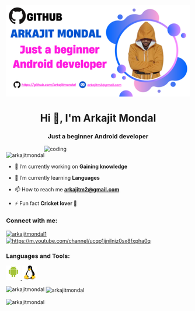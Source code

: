 ![logo](https://github.com/arkajitmondal/arkajitmondal/blob/main/GitHub%20banner.png)
<h1 align="center">Hi 👋, I'm Arkajit Mondal</h1>
<h3 align="center">Just a beginner Android developer</h3>

<img align="right" alt="coding" width="400" src="https://user-images.githubusercontent.com/55389276/140866485-8fb1c876-9a8f-4d6a-98dc-08c4981eaf70.gif">

<p align="left"> <img src="https://komarev.com/ghpvc/?username=arkajitmondal&label=Profile%20views&color=0e75b6&style=flat" alt="arkajitmondal" /> </p>

- 🔭 I’m currently working on **Gaining knowledge**

- 🌱 I’m currently learning **Languages**

- 📫 How to reach me **arkajitm2@gmail.com**

- ⚡ Fun fact **Cricket lover 🏏**

<h3 align="left">Connect with me:</h3>
<p align="left">
<a href="https://twitter.com/arkajitmondal1" target="blank"><img align="center" src="https://raw.githubusercontent.com/rahuldkjain/github-profile-readme-generator/master/src/images/icons/Social/twitter.svg" alt="arkajitmondal1" height="30" width="40" /></a>
<a href="http://www.youtube.com/@arkajitmondal" target="blank"><img align="center" src="https://raw.githubusercontent.com/rahuldkjain/github-profile-readme-generator/master/src/images/icons/Social/youtube.svg" alt="https://m.youtube.com/channel/ucqo1ijnilniz0sx8fxpha0q" height="30" width="40" /></a>
</p>

<h3 align="left">Languages and Tools:</h3>
<p align="left"> <a href="https://developer.android.com" target="_blank" rel="noreferrer"> <img src="https://raw.githubusercontent.com/devicons/devicon/master/icons/android/android-original-wordmark.svg" alt="android" width="40" height="40"/> </a> <a href="https://www.linux.org/" target="_blank" rel="noreferrer"> <img src="https://raw.githubusercontent.com/devicons/devicon/master/icons/linux/linux-original.svg" alt="linux" width="40" height="40"/> </a> </p>

<p><img align="left" src="https://github-readme-stats.vercel.app/api/top-langs?username=arkajitmondal&show_icons=true&locale=en&layout=compact" alt="arkajitmondal" /></p>

<p>&nbsp;<img align="center" src="https://github-readme-stats.vercel.app/api?username=arkajitmondal&show_icons=true&locale=en" alt="arkajitmondal" /></p>

<p><img align="center" src="https://github-readme-streak-stats.herokuapp.com/?user=arkajitmondal&" alt="arkajitmondal" /></p>
